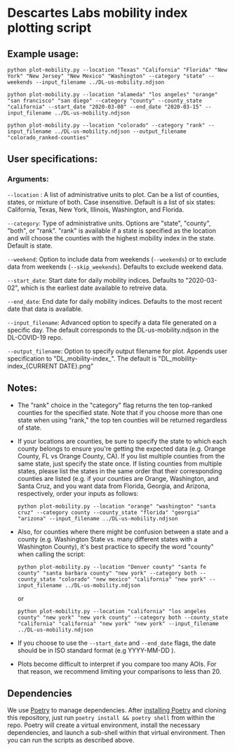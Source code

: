 # Descartes Labs mobility index plotting script

## Example usage:

	python plot-mobility.py --location "Texas" "California" "Florida" "New York" "New Jersey" "New Mexico" "Washington" --category "state" --weekends --input_filename ../DL-us-mobility.ndjson

	python plot-mobility.py --location "alameda" "los angeles" "orange" "san francisco" "san diego" --category "county" --county_state "california" --start_date "2020-03-08" --end_date "2020-03-15" --input_filename ../DL-us-mobility.ndjson

	python plot-mobility.py --location "colorado" --category "rank" --input_filename ../DL-us-mobility.ndjson --output_filename "colorado_ranked-counties"


## User specifications:

### Arguments:

`--location` : A list of administrative units to plot. Can be a list of counties, states, or mixture of both. Case insensitive. Default is a list of six states: California, Texas, New York, Illinois, Washington, and Florida.

`--category`: Type of administrative units. Options are "state", "county", "both", or "rank". "rank" is available if a state is specified as the location and will choose the counties with the highest mobility index in the state. Default is state.

`--weekend`: Option to include data from weekends (`--weekends`) or to exclude data from weekends (`--skip_weekends`). Defaults to exclude weekend data.

`--start_date`: Start date for daily mobility indices. Defaults to "2020-03-02", which is the earliest date available to retreive data.

`--end_date`: End date for daily mobility indices. Defaults to the most recent date that data is available.

`--input_filename`: Advanced option to specify a data file generated on a specific day. The default corresponds to the DL-us-mobility.ndjson in the DL-COVID-19 repo.

`--output_filename`: Option to specify output filename for plot. Appends user specification to "DL_mobility-index_". The default is "DL_mobility-index_{CURRENT DATE}.png"


## Notes:

- The "rank" choice in the "category" flag returns the ten top-ranked counties for the specified state. Note that if you choose more than one state when using "rank," the top ten counties will be returned regardless of state.

- If your locations are counties, be sure to specify the state to which each county belongs to ensure you're getting the expected data (e.g. Orange County, FL vs Orange County, CA). If you list multiple counties from the same state, just specify the state once. If listing counties from multiple states, please list the states in the same order that their corresponding counties are listed (e.g. if your counties are Orange, Washington, and Santa Cruz, and you want data from Florida, Georgia, and Arizona, respectively, order your inputs as follows:

	`python plot-mobility.py --location "orange" "washington" "santa cruz" --category county --county_state "florida" "georgia" "arizona" --input_filename ../DL-us-mobility.ndjson`

- Also, for counties where there might be confusion between a state and a county (e.g. Washington State vs. many different states with a Washington County), it's best practice to specify the word "county" when calling the script:

	`python plot-mobility.py --location "Denver county" "santa fe county" "santa barbara county" "new york" --category both --county_state "colorado" "new mexico" "california" "new york" --input_filename ../DL-us-mobility.ndjson`

	or

	`python plot-mobility.py --location "california" "los angeles county" "new york" "new york county" --category both --county_state "california" "california" "new york" "new york" --input_filename ../DL-us-mobility.ndjson`

- If you choose to use the `--start_date` and `--end_date` flags, the date should be in ISO standard format (e.g YYYY-MM-DD ).

- Plots become difficult to interpret if you compare too many AOIs. For that reason, we recommend limiting your comparisons to less than 20.


## Dependencies

We use [Poetry](https://python-poetry.org/) to manage dependencies. After [installing Poetry](https://python-poetry.org/docs/#installation) and cloning this repository, just run `poetry install && poetry shell` from within the repo. Poetry will create a virtual environment, install the necessary dependencies, and launch a sub-shell within that virtual environment. Then you can run the scripts as described above.
